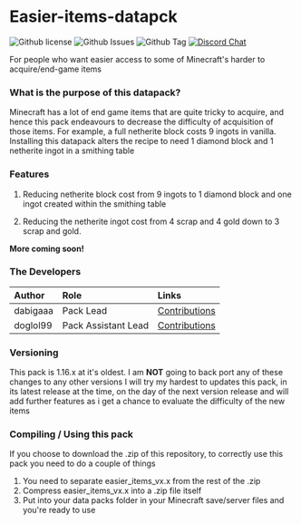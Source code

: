 # Easier-items-datapck
![Github license](https://img.shields.io/github/license/dabigaaa/Easier-items-datapck.svg)
![Github Issues](https://img.shields.io/github/issues/dabigaaa/Easier-items-datapck.svg)
![Github Tag](https://img.shields.io/github/tag/dabigaaa/Easier-items-datapck.svg)
[![Discord Chat](https://img.shields.io/badge/Learn-more%20on-discord-7289DA)](https://discord.gg/28N2Eeq2tT)

For people who want easier access to some of Minecraft's harder to acquire/end-game items

### What is the purpose of this datapack?
Minecraft has a lot of end game items that are quite tricky to acquire, and hence this pack endeavours to decrease the difficulty of acquisition of those items. For example, a full netherite block costs 9 ingots in vanilla. Installing this datapack alters the recipe to need 1 diamond block and 1 netherite ingot in a smithing table

### Features
1. Reducing netherite block cost from 9 ingots to 1 diamond block and one ingot created within the smithing table

2. Reducing the netherite ingot cost from 4 scrap and 4 gold down to 3 scrap and gold.

**More coming soon!**

### The Developers

| Author   | Role   | Links   |
|:---------|:-------|:--------|
| dabigaaa | Pack Lead | [Contributions](https://github.com/dabigaaa/Easier-items-datapck/commits?author=dabigaaa) |
| doglol99 | Pack Assistant Lead | [Contributions](https://github.com/dabigaaa/Easier-items-datapck/commits?author=doglol99) |

### Versioning
This pack is 1.16.x at it's oldest. I am **NOT** going to back port any of these changes to any other versions
I will try my hardest to updates this pack, in its latest release at the time, on the day of the next version release and will add further features as i get a chance to evaluate the difficulty of the new items

### Compiling / Using this pack
If you choose to download the .zip of this repository, to correctly use this pack you need to do a couple of things
1. You need to separate easier_items_vx.x from the rest of the .zip
2. Compress easier_items_vx.x into a .zip file itself
3. Put into your data packs folder in your Minecraft save/server files and you're ready to use

